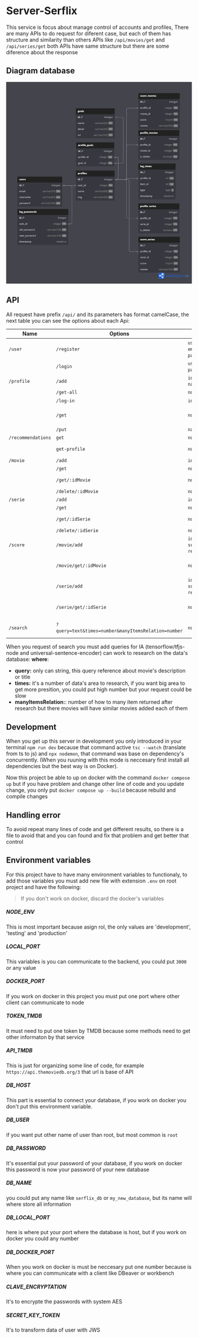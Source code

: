 # Server-Serflix

This service is focus about manage control of accounts and profiles, There are many APIs to do request for diferent case, but each of them has structure and similarity than others APIs like `/api/movies/get` and `/api/series/get` both APIs have same structure but
there are some diference about the response

## Diagram database

![Diagram of database](/src/assets/diagramDB.png)

## API

All request have prefix `/api/` and its parameters has format camelCase, the next table you can see the options about each Api:

| Name               | Options                                             | Body                        | Response                                |
| ------------------ | --------------------------------------------------- | --------------------------- | --------------------------------------- |
| `/user`            | `/register`                                         | `username, email, password` | `msg, token`                            |
|                    | `/login`                                            | `username, password`        | `msg, token`                            |
| `/profile`         | `/add`                                              | `idUser, name, img`         | `msg, token`                            |
|                    | `/get-all`                                          | `none`                      | `results[...]`                          |
|                    | `/log-in`                                           | `idProfile`                 | `msg, token`                            |
|                    | `/get`                                              | `none`                      | `name, img, results[...], goals[...]`   |
|                    | `/put`                                              | `name, img`                 | `msg`                                   |
| `/recommendations` | `get`                                               | `none`                      | `results`                               |
|                    | `get-profile`                                       | `none`                      | `last_viewed, recommendations`          |
| `/movie`           | `/add`                                              | `idMovie`                   | `msg, goal`                             |
|                    | `/get`                                              | `none`                      | `results[...]`                          |
|                    | `/get/:idMovie`                                     | `none`                      | `result, is_favorite`                   |
|                    | `/delete/:idMovie`                                  | `none`                      | `msg`                                   |
| `/serie`           | `/add`                                              | `idSerie`                   | `msg, goal`                             |
|                    | `/get`                                              | `none`                      | `results[...]`                          |
|                    | `/get/:idSerie`                                     | `none`                      | `result, is_favorite`                   |
|                    | `/delete/:idSerie`                                  | `none`                      | `msg`                                   |
| `/score`           | `/movie/add`                                        | `idMovie, score, review`    | `msg`                                   |
|                    | `/movie/get/:idMovie`                               | `none`                      | `review, avg_score, results[...]`       |
|                    | `/serie/add`                                        | `idSerie, score, review`    | `msg`                                   |
|                    | `/serie/get/:idSerie`                               | `none`                      | `review, avg_score, results[...]`       |
| `/search`          | `?query=text&times=number&manyItemsRelation=number` | `none`                      | `total_pages, total_results, results[]` |

When you request of search you must add queries for IA (tensorflow/tfjs-node and universal-sentence-encoder) can work to research on the data's database:
**where**:

- **query:** only can string, this query reference about movie's description or title
- **times:** it's a number of data's area to research, if you want big area to get more presition,
  you could put high number but your request could be slow
- **manyItemsRelation:**: number of how to many item returned after research but there movies will have similar movies added each of them

## Development

When you get up this server in development you only introduced in your terminal `npm run dev`
because that command active `tsc --watch` (translate from ts to js) and `npx nodemon`, that command was base on dependency's concurrently.
(When you ruuning with this mode is neccesary first install all dependencies but the best way is on Docker).

Now this project be able to up on docker with the command `docker compose up` but if you have problem and change other line of code and you update change, you only put `docker compose up --build` because rebuild and compile changes

## Handling error

To avoid repeat many lines of code and get different results, so there is a file to avoid that and you can found and fix that problem and get better that control

## Environment variables

For this project have to have many environment variables to functionaly, to add those variables you must add new file with extension `.env` on root project and have the following:

> If you don't work on docker, discard the docker's variables

##### NODE_ENV

This is most important because asign rol, the only values are 'development', 'testing' and 'production'

##### LOCAL_PORT

This variables is you can communicate to the backend, you could put `3000` or any value

##### DOCKER_PORT

If you work on docker in this project you must put one port where other client can communicate to node

##### TOKEN_TMDB

It must need to put one token by TMDB because some methods need to get other informaton by that service

##### API_TMDB

This is just for organizing some line of code, for example `https://api.themoviedb.org/3` that url is base of API

##### DB_HOST

This part is essential to connect your database, if you work on docker you don't put this environment variable.

##### DB_USER

if you want put other name of user than root, but most common is `root`

##### DB_PASSWORD

It's essential put your password of your database, if you work on docker this password is now your password of your new database

##### DB_NAME

you could put any name like `serflix_db` or `my_new_database`, but its name will where store all information

##### DB_LOCAL_PORT

here is where put your port where the database is host, but if you work on docker you could any number

##### DB_DOCKER_PORT

When you work on docker is must be neccesary put one number because is where you can communicate with a client like DBeaver or workbench

##### CLAVE_ENCRYPTATION

It's to encrypte the passwords with system AES

##### SECRET_KEY_TOKEN

It's to transform data of user with JWS
